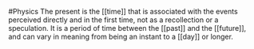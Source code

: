 #Physics 
The present is the [[time]] that is associated with the events perceived directly and in the first time, not as a recollection or a speculation. It is a period of time between the [[past]] and the [[future]], and can vary in meaning from being an instant to a [[day]] or longer.